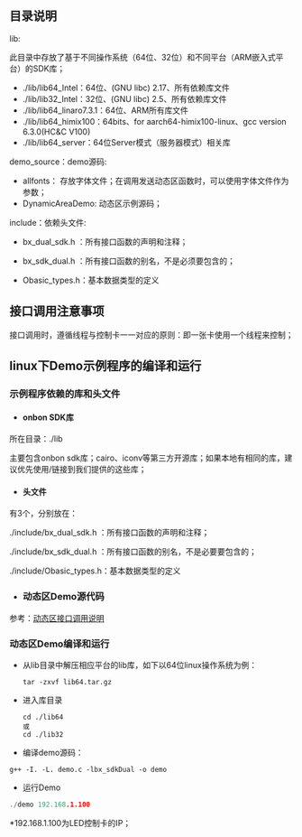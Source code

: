 ## 目录说明

lib:

 此目录中存放了基于不同操作系统（64位、32位）和不同平台（ARM嵌入式平台）的SDK库；

- ./lib/lib64_Intel：64位、(GNU libc) 2.17、所有依赖库文件
- ./lib/lib32_Intel：32位、(GNU libc) 2.5、所有依赖库文件
- ./lib/lib64_linaro7.3.1：64位、ARM所有库文件
- ./lib/lib64_himix100：64bits、for aarch64-himix100-linux、gcc version 6.3.0(HC&C V100)
- ./lib/lib64_server：64位Server模式（服务器模式）相关库


demo_source：demo源码:

- allfonts： 存放字体文件；在调用发送动态区函数时，可以使用字体文件作为参数；
- DynamicAreaDemo: 动态区示例源码；

include：依赖头文件:

- bx_dual_sdk.h ：所有接口函数的声明和注释；

- bx_sdk_dual.h ：所有接口函数的别名，不是必须要包含的；

- Obasic_types.h：基本数据类型的定义



## 接口调用注意事项

接口调用时，遵循线程与控制卡一一对应的原则：即一张卡使用一个线程来控制；



## linux下Demo示例程序的编译和运行

### 示例程序依赖的库和头文件

- #### onbon SDK库

所在目录：./lib

主要包含onbon sdk库；cairo、iconv等第三方开源库；如果本地有相同的库，建议优先使用/链接到我们提供的这些库；

- #### 头文件

有3个，分别放在：

./include/bx_dual_sdk.h ：所有接口函数的声明和注释；

./include/bx_sdk_dual.h ：所有接口函数的别名，不是必要要包含的；

./include/Obasic_types.h：基本数据类型的定义

- ### 动态区Demo源代码


参考：[动态区接口调用说明](https://github.com/onbonlab/bx.dual.linux.cplus/blob/master/doc/BX-G5G6%20SDK%20动态区接口调用说明C%2B%2B.md)



### 动态区Demo编译和运行

- 从lib目录中解压相应平台的lib库，如下以64位linux操作系统为例：

  ```
  tar -zxvf lib64.tar.gz
  ```

- 进入库目录

  ```
  cd ./lib64
  或
  cd ./lib32
  ```

- 编译demo源码：

```
g++ -I. -L. demo.c -lbx_sdkDual -o demo
```

- 运行Demo

```C++
./demo 192.168.1.100
```

*192.168.1.100为LED控制卡的IP；
